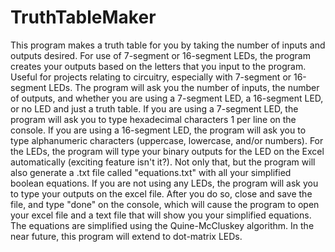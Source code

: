 # TruthTableMaker
This program makes a truth table for you by taking the number of inputs and outputs desired. For use of 7-segment or 16-segment LEDs, the program creates your outputs based on the letters that you input to the program.
Useful for projects relating to circuitry, especially with 7-segment or 16-segment LEDs.
The program will ask you the number of inputs, the number of outputs, and whether you are using a 7-segment LED, a 16-segment LED, or no LED and just a truth table. If you are using a 7-segment LED, the program will ask you to type hexadecimal characters 1 per line on the console. If you are using a 16-segment LED, the program will ask you to type alphanumeric characters (uppercase, lowercase, and/or numbers). For the LEDs, the program will type your binary outputs for the LED on the Excel automatically (exciting feature isn't it?). Not only that, but the program will also generate a .txt file called "equations.txt" with all your simplified boolean equations. If you are not using any LEDs, the program will ask you to type your outputs on the excel file. After you do so, close and save the file, and type "done" on the console, which will cause the program to open your excel file and a text file that will show you your simplified equations. The equations are simplified using the Quine-McCluskey algorithm.
In the near future, this program will extend to dot-matrix LEDs.

